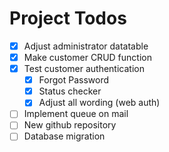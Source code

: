 # Project Todos
- [x] Adjust administrator datatable 
- [x] Make customer CRUD function
- [x] Test customer authentication
    - [x] Forgot Password
    - [x] Status checker
    - [x] Adjust all wording (web auth)
- [ ] Implement queue on mail
- [ ] New github repository
- [ ] Database migration
